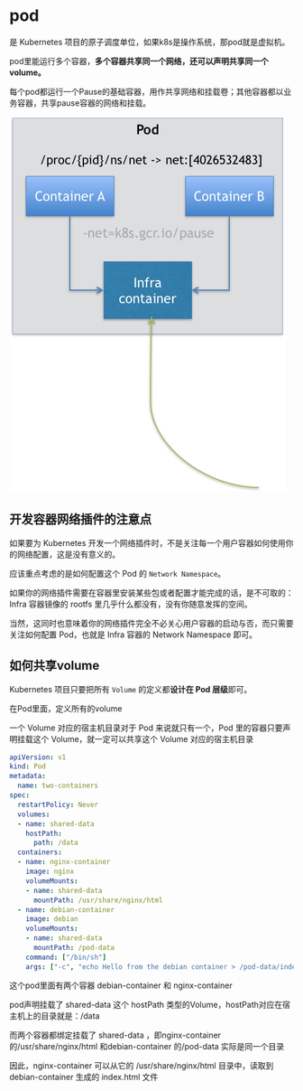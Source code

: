 # pod

是 Kubernetes 项目的原子调度单位，如果k8s是操作系统，那pod就是虚拟机。

pod里能运行多个容器，**多个容器共享同一个网络，还可以声明共享同一个volume。**

每个pod都运行一个Pause的基础容器，用作共享网络和挂载卷；其他容器都以业务容器，共享pause容器的网络和挂载。

![](./img/pod-structure.png)

## 开发容器网络插件的注意点

如果要为 Kubernetes 开发一个网络插件时，不是关注每一个用户容器如何使用你的网络配置，这是没有意义的。

应该重点考虑的是如何配置这个 Pod 的 `Network Namespace`。

如果你的网络插件需要在容器里安装某些包或者配置才能完成的话，是不可取的：Infra 容器镜像的 rootfs 里几乎什么都没有，没有你随意发挥的空间。

当然，这同时也意味着你的网络插件完全不必关心用户容器的启动与否，而只需要关注如何配置 Pod，也就是 Infra 容器的 Network Namespace 即可。

## 如何共享volume

Kubernetes 项目只要把所有 `Volume` 的定义都**设计在 Pod 层级**即可。

在Pod里面，定义所有的volume

一个 Volume 对应的宿主机目录对于 Pod 来说就只有一个，Pod 里的容器只要声明挂载这个 Volume，就一定可以共享这个 Volume 对应的宿主机目录


```yaml
apiVersion: v1
kind: Pod
metadata:
  name: two-containers
spec:
  restartPolicy: Never
  volumes:
  - name: shared-data
    hostPath:      
      path: /data
  containers:
  - name: nginx-container
    image: nginx
    volumeMounts:
    - name: shared-data
      mountPath: /usr/share/nginx/html
  - name: debian-container
    image: debian
    volumeMounts:
    - name: shared-data
      mountPath: /pod-data
    command: ["/bin/sh"]
    args: ["-c", "echo Hello from the debian container > /pod-data/index.html"]
```

这个pod里面有两个容器 debian-container 和 nginx-container 

pod声明挂载了 shared-data 这个 hostPath 类型的Volume，hostPath对应在宿主机上的目录就是：/data

而两个容器都绑定挂载了 shared-data ，即nginx-container 的/usr/share/nginx/html 和debian-container 的/pod-data 实际是同一个目录

因此，nginx-container 可以从它的 /usr/share/nginx/html 目录中，读取到 debian-container 生成的 index.html 文件

